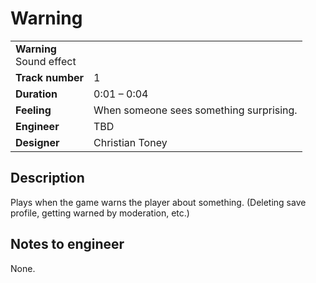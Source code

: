 # Warning
<table>
  <tbody>
    <tr>
      <td colspan="2">
        <b>Warning</b>
        <section>Sound effect</section>
      </td>
    </tr>
    <tr>
      <td>
        <b>Track number</b>
      </td>
      <td>1</td>
    </tr>
    <tr>
      <td>
        <b>Duration</b>
      </td>
      <td>0:01 – 0:04</td>
    </tr>
    <tr>
      <td>
        <b>Feeling</b>
      </td>
      <td>When someone sees something surprising.</td>
    </tr>
    <tr>
      <td>
        <b>Engineer</b>
      </td>
      <td>TBD</td>
    </tr>
    <tr>
      <td>
        <b>Designer</b>
      </td>
      <td>Christian Toney</td>
    </tr>
  </tbody>
<table>

## Description
Plays when the game warns the player about something. (Deleting save profile, getting warned by moderation, etc.)

## Notes to engineer
None.